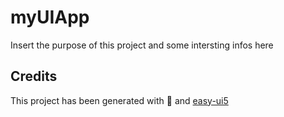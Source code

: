 # myUIApp
Insert the purpose of this project and some intersting infos here


## Credits
This project has been generated with 💙 and [easy-ui5](https://github.com/SAP)
